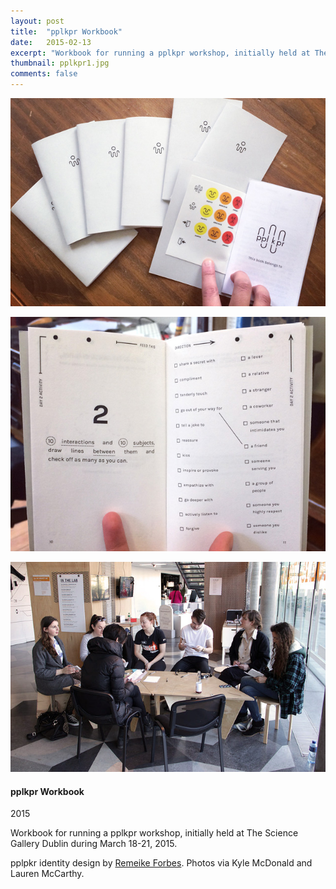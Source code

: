 ```yaml
---
layout: post
title:  "pplkpr Workbook"
date:   2015-02-13
excerpt: "Workbook for running a pplkpr workshop, initially held at The Science Gallery Dublin during March 18-21, 2015."
thumbnail: pplkpr1.jpg
comments: false
---
```


<div class="col-md-7">
	<p><img src="../posts/img/portfolio/pplkpr1.jpg"/></p>
	<p><img src="../posts/img/portfolio/pplkpr2.jpg"/></p>
	<p><img src="../posts/img/portfolio/pplkpr3.jpg"/></p>
</div>

<div class="col-md-4 portfolio-description">
<h4>pplkpr Workbook</h4>
<p class="date">2015</p>

<p>Workbook for running a pplkpr workshop, initially held at The Science Gallery Dublin during March 18-21, 2015.</p>

<p>pplpkr identity design by <a href="http://http://remeike.com/" target="_blank">Remeike Forbes</a>. Photos via Kyle McDonald and Lauren McCarthy.</p>